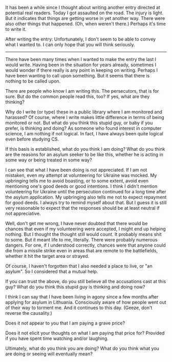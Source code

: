 It has been a while since I thought about writing another entry directed at potential real readers. Today I got assaulted on the road. The injury is light. But it indicates that things are getting worse in yet another way. There were also other things that happened. (Oh, when weren't there.) Perhaps it's time to write it.

After writing the entry:
Unfortunately, I don't seem to be able to convey what I wanted to. I can only hope that you will think seriously.

---
 
There have been many times when I wanted to make the entry the last I would write. Having been in the situation for years already, sometimes I would wonder if there really is any point in keeping on writing. Perhaps I have been wanting to call upon something. But it seems that there is nothing to be called upon.

There are people who know I am writing this. The persecutors, that is for sure. But do the common people read this, too? If yes, what are they thinking?

Why do I write (or type) these in a public library where I am monitored and harassed? Of course, where I write makes little difference in terms of being monitored or not. But what do you think this stupid guy, or baby if you prefer, is thinking and doing? As someone who found interest in computer science, I am nothing if not logical. In fact, I have always been quite logical even before studying CS.

If this basis is established, what do you think I am doing? What do you think are the reasons for an asylum seeker to be like this, whether he is acting in some way or being treated in some way?

I can see that what I have been doing is not appreciated. If I am not mistaken, even my attempt at volunteering for Ukraine was mocked. My upbringing tells me to avoid boasting, or to some extent, avoid even mentioning one's good deeds or good intentions. I think I didn't mention volunteering for Ukraine until the persecution continued for a long time after the asylum application. My upbringing also tells me not to expect repayment for good deeds. I always try to remind myself about that. But I guess it is still very reasonable to expect that the responses should be at least neutral if not appreciative.

Well, don't get me wrong, I have never doubted that there would be chances that even if my volunteering were accepted, I might end up helping nothing. But I thought the thought still would count. It probably means shit to some. But it meant life to me, literally. There were probably numerous dangers. For one, if I understood correctly, chances were that anyone could die from a missile strike even in areas that are remote to the battlefields, whether it hit the target area or strayed.

Of course, I haven't forgotten that I also needed a place to live, or "an asylum". So I considered that a mutual help.

If you can trust the above, do you still believe all the accusations cast at this guy? What do you think this stupid guy is thinking and doing now?

I think I can say that I have been living in agony since a few months after applying for asylum in Lithuania. Consciously aware of how people went out of their way to torment me. And it continues to this day. (Geeze, don't reverse the causality.)

Does it not appear to you that I am paying a grave price?

Does it not elicit your thoughts on what I am paying that price for? Provided if you have spent time watching and/or laughing.



Ultimately, what do you think you are doing? What do you think what you are doing or seeing will eventually mean?
